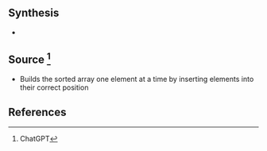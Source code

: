 ## Synthesis
- 
## Source [^1]
- Builds the sorted array one element at a time by inserting elements into their correct position
## References

[^1]: ChatGPT